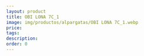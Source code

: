 ```yaml
---
layout: product
title: OBI LONA 7C_1
image: img/productos/alpargatas/OBI LONA 7C_1.webp
price: 
tags: 
description: 
order: 0
---
```

